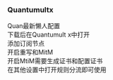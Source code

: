### Quantumultx

Quan最新懒人配置  
下载后在Quantumult x中打开  
添加订阅节点  
开启重写和MitM  
开启MtiM需要生成证书和配置证书  
在其他设置中打开规则分流即可使用  

